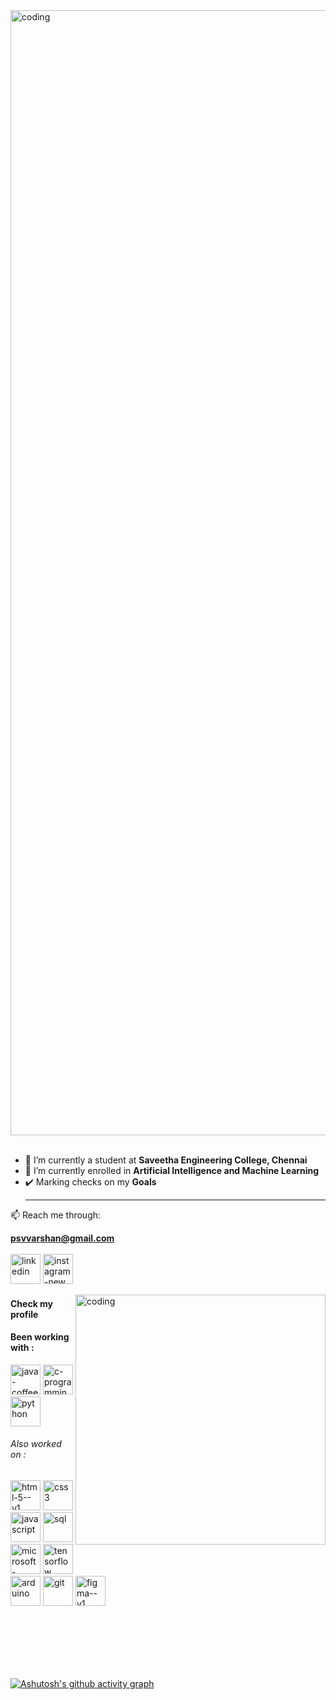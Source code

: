 <img align="center" alt="coding" width="1800" src="https://github.com/PSriVarshan/PSriVarshan/assets/114944059/a7b6d488-4db1-45ca-b244-e5b65ab7065f">


<br>
<br>

- 🌱 I’m currently a student at **Saveetha Engineering College, Chennai**
- 🔭 I’m currently enrolled in **Artificial Intelligence and Machine Learning**
- ✔️ Marking checks on my **Goals**
  <hr>
📫 Reach me through:

 **psvvarshan@gmail.com**         
 <br /> 
 [<img width="48" height="48" src="https://img.icons8.com/fluency/48/linkedin.png" alt="linkedin"/>](https://www.linkedin.com/in/p-sri-varshan-912489247/) [<img width="48" height="48" src="https://img.icons8.com/fluency/48/instagram-new.png" alt="instagram-new"/>](https://www.instagram.com/psvvarshan/) 

 
 <img align="right" alt="coding" width="400" src="https://media.tenor.com/9W1BZ1647CAAAAAi/the-loveable-zoo-cat.gif">
   
#### Check my profile 


 
#### Been working with :
<img width="48" height="48" src="https://img.icons8.com/color/48/java-coffee-cup-logo--v1.png" alt="java-coffee-cup-logo--v1"/>  <img width="48" height="48" src="https://img.icons8.com/color/48/c-programming.png" alt="c-programming"/>  <img width="48" height="48" src="https://img.icons8.com/fluency/48/python.png" alt="python"/> 

###### Also worked on :
<img width="48" height="48" src="https://img.icons8.com/color/48/html-5--v1.png" alt="html-5--v1"/>   <img width="48" height="48" src="https://img.icons8.com/color/48/css3.png" alt="css3"/>   <img width="48" height="48" src="https://img.icons8.com/color/48/javascript.png" alt="javascript"/> <img width="48" height="48" src="https://img.icons8.com/color/48/sql.png" alt="sql"/> <img width="48" height="48" src="https://img.icons8.com/color/48/microsoft-excel-2019--v1.png" alt="microsoft-excel-2019--v1"/>  <img width="48" height="48" src="https://img.icons8.com/color/48/tensorflow.png" alt="tensorflow"/>
<img width="48" height="48" src="https://img.icons8.com/color/48/arduino.png" alt="arduino"/>   <img width="48" height="48" src="https://img.icons8.com/color/48/git.png" alt="git"/>   <img width="48" height="48" src="https://img.icons8.com/color/48/figma--v1.png" alt="figma--v1"/>

<br><br><br>
<br>
<br>

[![Ashutosh's github activity graph](https://github-readme-activity-graph.vercel.app/graph?username=PSriVarshan&bg_color=151414&color=05991e&line=02c50f&point=e0cdcd&area=true&hide_border=true)](https://github.com/ashutosh00710/github-readme-activity-graph)




